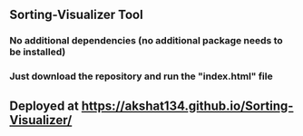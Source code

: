 ## Sorting-Visualizer Tool
### No additional dependencies (no additional package needs to be installed)
### Just download the repository and run the "index.html" file 
## Deployed at https://akshat134.github.io/Sorting-Visualizer/


